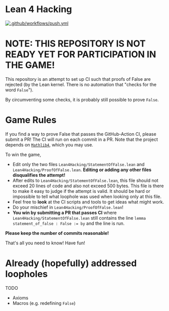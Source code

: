 # Lean 4 Hacking
[![.github/workflows/push.yml](https://github.com/adomasbaliuka/lean4-hacking/actions/workflows/push.yml/badge.svg)](https://github.com/adomasbaliuka/lean4-hacking/actions/workflows/push.yml)

# NOTE: THIS REPOSITORY IS NOT READY YET FOR PARTICIPATION IN THE GAME!

This repository is an attempt to set up CI such that proofs of False are rejected (by the Lean kernel.
There is no automation that "checks for the word `False`").

By circumventing some checks, it is probably still possible to prove `False`.

# Game Rules

If you find a way to prove False that passes the GitHub-Action CI, please submit a PR!
The CI will run on each commit in a PR.
Note that the project depends on [`Mathlib4`](https://github.com/leanprover-community/mathlib4), which you may use.

To win the game,
- Edit only the two files `Lean4Hacking/StatementOfFalse.lean` and `Lean4Hacking/ProofOfFalse.lean`. **Editing or adding any other files disqualifies the attempt!**
- After edits to `Lean4Hacking/StatementOfFalse.lean`, this file should not exceed 20 lines of code and also not exceed 500 bytes. This file is there to make it easy to judge if the attempt is valid. It should be hard or impossible to tell what loophole was used when looking only at this file.
- Feel free to **look** at the CI scripts and tools to get ideas what might work.
- Do your mischief in `Lean4Hacking/ProofOfFalse.lean`!
- **You win by submitting a PR that passes CI** where `Lean4Hacking/StatementOfFalse.lean` still contains the line `lemma statement_of_false : False := by` and the line is run.

**Please keep the number of commits reasonable!**

That's all you need to know!
Have fun!

# Already (hopefully) addressed loopholes

TODO
- Axioms
- Macros (e.g. redefining `False`)
